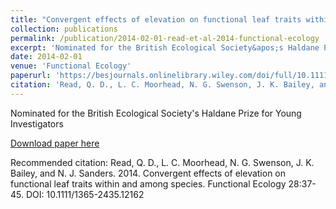 ```yaml
---
title: "Convergent effects of elevation on functional leaf traits within and among species"
collection: publications
permalink: /publication/2014-02-01-read-et-al-2014-functional-ecology
excerpt: 'Nominated for the British Ecological Society&apos;s Haldane Prize for Young Investigators'
date: 2014-02-01
venue: 'Functional Ecology'
paperurl: 'https://besjournals.onlinelibrary.wiley.com/doi/full/10.1111/1365-2435.12162'
citation: 'Read, Q. D., L. C. Moorhead, N. G. Swenson, J. K. Bailey, and N. J. Sanders. 2014. Convergent effects of elevation on functional leaf traits within and among species. Functional Ecology 28:37-45. DOI: 10.1111/1365-2435.12162'
---
```

Nominated for the British Ecological Society&apos;s Haldane Prize for Young Investigators

[Download paper here](https://besjournals.onlinelibrary.wiley.com/doi/full/10.1111/1365-2435.12162)

Recommended citation: Read, Q. D., L. C. Moorhead, N. G. Swenson, J. K. Bailey, and N. J. Sanders. 2014. Convergent effects of elevation on functional leaf traits within and among species. Functional Ecology 28:37-45. DOI: 10.1111/1365-2435.12162